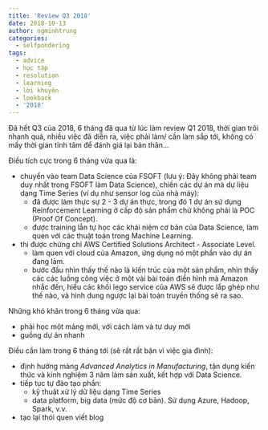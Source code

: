 ```yaml
---
title: 'Review Q3 2018'
date: 2018-10-13
author: ngminhtrung
categories:
  - selfpondering
tags:
  - advice
  - học tập
  - resolution
  - learning
  - lời khuyên
  - lookback
  - '2018'
---
```


Đã hết Q3 của 2018, 6 tháng đã qua từ lúc làm review Q1 2018, thời gian trôi nhanh quá, nhiều việc đã diễn ra, việc phải làm/ cần làm sắp tới, không có mấy thời gian tĩnh tâm để đánh giá lại bản thân...

Điều tích cực trong 6 tháng vừa qua là:
- chuyển vào team Data Science của FSOFT (lưu ý: Đây không phải team duy nhất trong FSOFT làm Data Science), chiến các dự án mà dự liệu dạng Time Series (ví dụ như sensor log của nhà máy):
    - đã được làm thực sự 2 - 3 dự án thực, trong đó 1 dự án sử dụng Reinforcement Learning ở cấp độ sản phẩm chứ không phải là POC (Proof Of Concept).
    - được training lẫn tự học các khái niệm cơ bản của Data Science, làm quen với các thuật toán trong Machine Learning. 
- thi được chứng chỉ AWS Certified Solutions Architect - Associate Level. 
    - làm quen với cloud của Amazon, ứng dụng nó một phần vào dự án đang làm.
    - bước đầu nhìn thấy thế nào là kiến trúc của một sản phẩm, nhìn thấy các các luồng công việc ở một vài bài toán điển hình mà Amazon nhắc đến, hiểu các khối lego service của AWS sẽ được lắp ghép như thế nào, và hình dung ngược lại bài toán truyền thống sẽ ra sao. 

Những khó khăn trong 6 tháng vừa qua:
- phải học một mảng mới, với cách làm và tư duy mới
- guồng dự án nhanh

Điều cần làm trong 6 tháng tới (sẽ rất rất bận vì việc gia đình):
- định hướng mảng *Advanced Analytics in Manufacturing*, tận dụng kiến thức và kinh nghiệm 3 năm làm sản xuất, kết hợp với Data Science.
- tiếp tục tự đào tạo phần:
    - kỹ thuật xử lý dữ liệu dạng Time Series
    - data platform, big data (mức độ cơ bản). Sử dụng Azure, Hadoop, Spark, v.v.
- tạo lại thói quen viết blog



